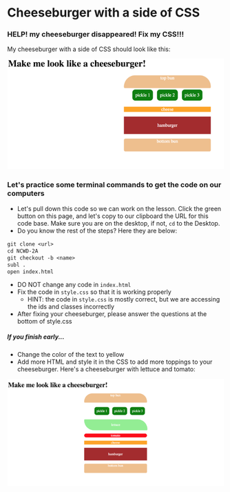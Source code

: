 # Cheeseburger with a side of CSS

### HELP! my cheeseburger disappeared! Fix my CSS!!!

My cheeseburger with a side of CSS should look like this:

![cheeseburger](/images/cheeseburger.png)

### Let's practice some terminal commands to get the code on our computers
* Let's pull down this code so we can work on the lesson. Click the green button on this page, and let's copy to our clipboard the URL for this code base. Make sure you are on the desktop, if not, `cd` to the Desktop.
* Do you know the rest of the steps? Here they are below: 
```
git clone <url>
cd NCWD-2A
git checkout -b <name>
subl .
open index.html
```
* DO NOT change any code in `index.html`
* Fix the code in `style.css` so that it is working properly
  * HINT: the code in `style.css` is mostly correct, but we are accessing the ids and classes incorrectly
* After fixing your cheeseburger, please answer the questions at the bottom of style.css


##### If you finish early...
* Change the color of the text to yellow
* Add more HTML and style it in the CSS to add more toppings to your cheeseburger. Here's a cheeseburger with lettuce and tomato:

![loaded-cheeseburger](/images/loaded-cheeseburger.png)
